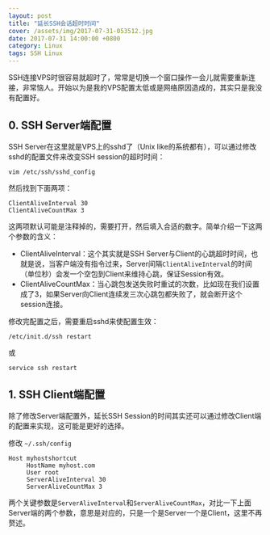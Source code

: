 ```yaml
---
layout: post
title: "延长SSH会话超时时间"
cover: /assets/img/2017-07-31-053512.jpg
date: 2017-07-31 14:00:00 +0800
category: Linux
tags: SSH Linux
---
```


SSH连接VPS时很容易就超时了，常常是切换一个窗口操作一会儿就需要重新连接，非常恼人。开始以为是我的VPS配置太低或是网络原因造成的，其实只是我没有配置好。

## 0. SSH Server端配置

SSH Server在这里就是VPS上的sshd了（Unix like的系统都有），可以通过修改sshd的配置文件来改变SSH session的超时时间：

```shell
vim /etc/ssh/sshd_config
```

然后找到下面两项：

```shell
ClientAliveInterval 30
ClientAliveCountMax 3
```

这两项默认可能是注释掉的，需要打开，然后填入合适的数字。简单介绍一下这两个参数的含义：

- ClientAliveInterval：这个其实就是SSH Server与Client的心跳超时时间，也就是说，当客户端没有指令过来，Server间隔`ClientAliveInterval`的时间（单位秒）会发一个空包到Client来维持心跳，保证Session有效。
- ClientAliveCountMax：当心跳包发送失败时重试的次数，比如现在我们设置成了3，如果Server向Client连续发三次心跳包都失败了，就会断开这个session连接。

修改完配置之后，需要重启sshd来使配置生效：

```shell
/etc/init.d/ssh restart
```

或

```shell
service ssh restart
```

## 1. SSH Client端配置

除了修改Server端配置外，延长SSH Session的时间其实还可以通过修改Client端的配置来实现，这可能是更好的选择。

修改 `~/.ssh/config`

```shell
Host myhostshortcut
     HostName myhost.com
     User root
     ServerAliveInterval 30
     ServerAliveCountMax 3
```

两个关键参数是`ServerAliveInterval`和`ServerAliveCountMax`，对比一下上面Server端的两个参数，意思是对应的，只是一个是Server一个是Client，这里不再赘述。

